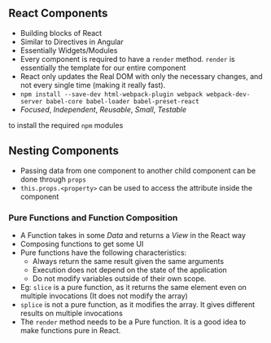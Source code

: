 ## React Components
* Building blocks of React
* Similar to Directives in Angular
* Essentially Widgets/Modules
* Every component is required to have a `render` method. `render` is essentially the template for our entire component
* React only updates the Real DOM with only the necessary changes, and not every single time (making it really fast).
* `npm install --save-dev html-webpack-plugin webpack webpack-dev-server babel-core babel-loader babel-preset-react`
* *Focused*, *Independent*, *Reusable*, *Small*, *Testable*

 to install the required `npm` modules

## Nesting Components
* Passing data from one component to another child component can be done through `props`
* `this.props.<property>` can be used to access the attribute inside the component


### Pure Functions and Function Composition
* A Function takes in some *Data* and returns a *View* in the React way
* Composing functions to get some UI
* Pure functions have the following characteristics:
    * Always return the same result given the same arguments
    * Execution does not depend on the state of the application
    * Do not modify variables outside of their own scope.
* Eg: `slice` is a pure function, as it returns the same element even on multiple invocations (It does not modify the array)
* `splice` is not a pure function, as it modifies the array. It gives different results on multiple invocations
* The `render` method needs to be a Pure function. It is a good idea to make functions pure in React.
